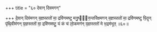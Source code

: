 +++
title = "६० देवान् दिवमगन्"

+++
दे॒वान् दिव॑मगन् य॒ज्ञस्ततो॑ मा॒ द्रवि॑णमष्टु मनु॒ष्या᳖न॒न्तरि॑क्षमगन् य॒ज्ञस्ततो॑ मा॒ द्रवि॑णमष्टु पि॒तॄन् पृ॑थि॒वीम॑गन् य॒ज्ञस्ततो॑ मा॒ द्रवि॑णमष्टु॒ यं कं च॑ लो॒कमग॑न् य॒ज्ञस्ततो॑ मे भ॒द्रम॑भूत् ॥६०॥
